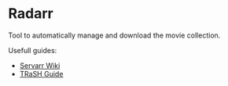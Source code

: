 # Radarr

Tool to automatically manage and download the movie collection.

Usefull guides:
- [Servarr Wiki](https://wiki.servarr.com/radarr/quick-start-guide)
- [TRaSH Guide](https://trash-guides.info/)